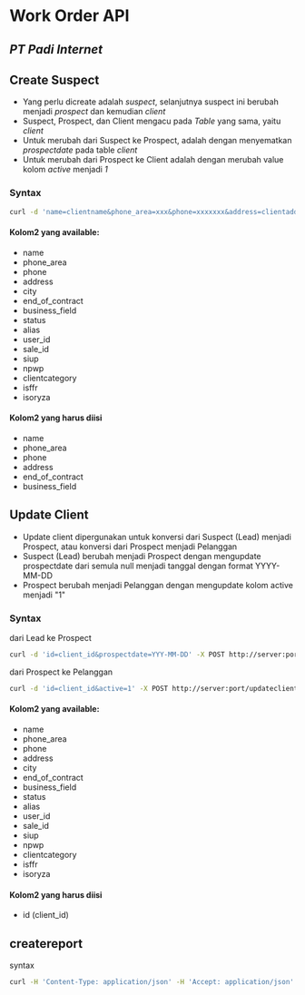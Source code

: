 # Work Order API
## _PT Padi Internet_

## Create Suspect
- Yang perlu dicreate adalah _suspect_, selanjutnya suspect ini berubah menjadi _prospect_ dan kemudian _client_
- Suspect, Prospect, dan Client mengacu pada _Table_ yang sama, yaitu _client_
- Untuk merubah dari Suspect ke Prospect, adalah dengan menyematkan _prospectdate_ pada table _client_
- Untuk merubah dari Prospect ke Client adalah dengan merubah value kolom _active_ menjadi _1_
### Syntax
```sh
curl -d 'name=clientname&phone_area=xxx&phone=xxxxxxx&address=clientaddress&city=clientcity&end_of_contract=YYY-MM-DD&business_field=clientbusinessfield' -X POST http://server:port/insertsuspect
```

#### Kolom2 yang available:
- name
- phone_area
- phone
- address
- city
- end_of_contract
- business_field
- status
- alias
- user_id
- sale_id
- siup
- npwp
- clientcategory
- isffr
- isoryza
#### Kolom2 yang harus diisi
- name
- phone_area
- phone
- address
- end_of_contract
- business_field

## Update Client
- Update client dipergunakan untuk konversi dari Suspect (Lead) menjadi Prospect, atau konversi dari Prospect menjadi Pelanggan
- Suspect (Lead) berubah menjadi Prospect dengan mengupdate prospectdate dari semula null menjadi tanggal dengan format YYYY-MM-DD
- Prospect berubah menjadi Pelanggan dengan mengupdate kolom active menjadi "1"

### Syntax
dari Lead ke Prospect
```sh
curl -d 'id=client_id&prospectdate=YYY-MM-DD' -X POST http://server:port/updateclient
```
dari Prospect ke Pelanggan
```sh
curl -d 'id=client_id&active=1' -X POST http://server:port/updateclient
```

#### Kolom2 yang available:
- name
- phone_area
- phone
- address
- city
- end_of_contract
- business_field
- status
- alias
- user_id
- sale_id
- siup
- npwp
- clientcategory
- isffr
- isoryza
#### Kolom2 yang harus diisi
- id (client_id)

## createreport

syntax
```sh
curl -H 'Content-Type: application/json' -H 'Accept: application/json' -X POST -d '{"tags":["tag1","tag2"],"question":"Which band?","answers":[{"id":"a0","answer":"Answer1"},{"id":"a1","answer":"answer2"}]}' http://localhost:20215/createreport
```